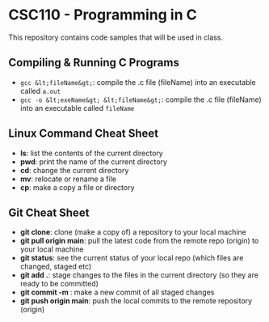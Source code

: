 # CSC110 - Programming in C
This repository contains code samples that will be used in class.

## Compiling  & Running C Programs
- `gcc &lt;fileName&gt;`:  compile the .c file (fileName) into an executable called `a.out`
- `gcc -o &lt;exeName&gt; &lt;fileName&gt;`: compile the .c file (fileName) into an executable called `fileName`

## Linux Command Cheat Sheet
- **ls**:  list the contents of the current directory
- **pwd**: print the name of the current directory
- **cd**:  change the current directory
- **mv**:  relocate or rename a file
- **cp**:  make a copy a file or directory

## Git Cheat Sheet
- **git clone**:  clone (make a copy of) a repository to your local machine
- **git pull origin main**: pull the latest code from the remote repo (origin) to your local machine
- **git status**: see the current status of your local repo (which files are changed, staged etc)
- **git add .**: stage changes to the files in the current directory (so they are ready to be committed)
- **git commit -m <comment>**: make a new commit of all staged changes
- **git push origin main**: push the local commits to the remote repository (origin)
